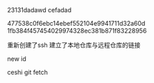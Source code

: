 23131dadawd cefadad

477538c0f6ebc14ebef552104e9941711d32a60d 
1fb384f457454029974328ec381b871f83228956


重新创建了ssh 建立了本地仓库与远程仓库的链接

new id


ceshi git fetch